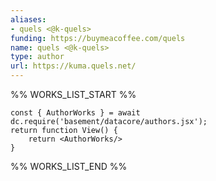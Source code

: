 ```yaml
---
aliases:
- quels <@k-quels>
funding: https://buymeacoffee.com/quels
name: quels <@k-quels>
type: author
url: https://kuma.quels.net/
---
```



%% WORKS_LIST_START %%

```datacorejsx
const { AuthorWorks } = await dc.require('basement/datacore/authors.jsx');
return function View() {
    return <AuthorWorks/>
}
```
%% WORKS_LIST_END %%
